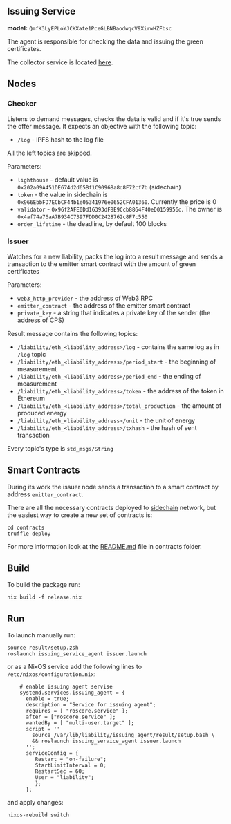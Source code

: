 Issuing Service
---------------

**model:** `QmfK3LyEPLoYJCKXate1PceGLBNBaodwqcV9XirwHZFbsc`

The agent is responsible for checking the data and issuing the green certificates.

The collector service is located [here](https://github.com/DAO-IPCI/collector-service).

## Nodes

### Checker

Listens to demand messages, checks the data is valid and if it's true sends the offer message.
It expects an objective with the following topic:

* `/log` - IPFS hash to the log file

All the left topics are skipped.

Parameters:

* `lighthouse` - default value is `0x202a09A451DE674d2d65Bf1C90968a8d8F72cf7b` (sidechain)
* `token` - the value in sidechain is `0x966EbbFD7ECbCF44b1e05341976e0652CFA01360`. Currently the price is 0
* `validator` - `0x96f2AFE0Dd16393dF8E9Ccb8864F40eD0159956d`. The owner is `0x4af74a76aA7B934C7397FDD0C2428762c8F7c550`
* `order_lifetime` - the deadline, by default 100 blocks

### Issuer

Watches for a new liability, packs the log into a result message and sends a transaction to the emitter smart contract with the amount of green certificates

Parameters:

* `web3_http_provider` - the address of Web3 RPC
* `emitter_contract` - the address of the emitter smart contract
* `private_key` - a string that indicates a private key of the sender (the address of CPS)

Result message contains the following topics:

* `/liability/eth_<liability_address>/log` - contains the same log as in `/log` topic
* `/liability/eth_<liability_address>/period_start` - the beginning of measurement
* `/liability/eth_<liability_address>/period_end` - the ending of measurement
* `/liability/eth_<liability_address>/token` - the address of the token in Ethereum
* `/liability/eth_<liability_address>/total_production` - the amount of produced energy
* `/liability/eth_<liability_address>/unit` - the unit of energy
* `/liability/eth_<liability_address>/txhash` - the hash of sent transaction

Every topic's type is `std_msgs/String`

## Smart Contracts

During its work the issuer node sends a transaction to a smart contract by address `emitter_contract`.

There are all the necessary contracts deployed to [sidechain](https://github.com/airalab/airalab-sidechain) network, but the easiest way to create a new set of contracts is:

```
cd contracts
truffle deploy
```

For more information look at the [README.md](contracts/README.md) file in contracts folder.

## Build

To build the package run:

```
nix build -f release.nix
```

## Run
To launch manually run:
```
source result/setup.zsh
roslaunch issuing_service_agent issuer.launch
```
or as a NixOS service add the following lines to `/etc/nixos/configuration.nix`:
```
    # enable issuing agent servise
    systemd.services.issuing_agent = {
      enable = true;
      description = "Service for issuing agent";
      requires = [ "roscore.service" ];
      after = ["roscore.service" ];
      wantedBy = [ "multi-user.target" ];
      script = ''
        source /var/lib/liability/issuing_agent/result/setup.bash \
        && roslaunch issuing_service_agent issuer.launch
      '';
      serviceConfig = {
         Restart = "on-failure";
         StartLimitInterval = 0;
         RestartSec = 60;
         User = "liability";
         };
      };  
```
and apply changes:
```
nixos-rebuild switch
```
